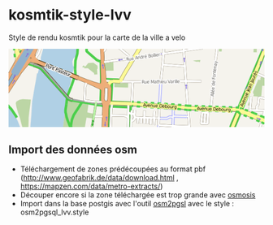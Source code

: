 # kosmtik-style-lvv

Style de rendu kosmtik pour la carte de la ville a velo

![alt tag](https://github.com/rya6453/lvv-style/blob/master/lvv.png)


## Import des données osm

- Téléchargement de zones prédécoupées au format pbf (http://www.geofabrik.de/data/download.html , https://mapzen.com/data/metro-extracts/)
- Découper encore si la zone  téléchargée est trop grande avec [osmosis](https://wiki.openstreetmap.org/wiki/FR:Osmosis)
- Import dans la base postgis avec l'outil [osm2pgsl](https://wiki.openstreetmap.org/wiki/Osm2pgsql) avec le style : osm2pgsql_lvv.style
